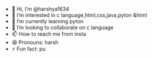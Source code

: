 - 👋 Hi, I’m @harshya1634
- 👀 I’m interested in c language,html,css,java,pyton &html
- 🌱 I’m currently learning pyton
- 💞️ I’m looking to collaborate on c language 
- 📫 How to reach me from insta
- 😄 Pronouns: harsh
- ⚡ Fun fact: pu

